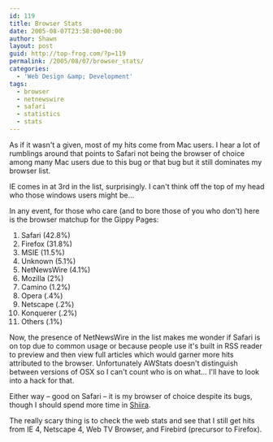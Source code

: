 ```yaml
---
id: 119
title: Browser Stats
date: 2005-08-07T23:58:00+00:00
author: Shawn
layout: post
guid: http://top-frog.com/?p=119
permalink: /2005/08/07/browser_stats/
categories:
  - 'Web Design &amp; Development'
tags:
  - browser
  - netnewswire
  - safari
  - statistics
  - stats
---
```

As if it wasn't a given, most of my hits come from Mac users. I hear a lot of rumblings around that points to Safari not being the browser of choice among many Mac users due to this bug or that bug but it still dominates my browser list.

IE comes in at 3rd in the list, surprisingly. I can't think off the top of my head who those windows users might be…

In any event, for those who care (and to bore those of you who don't) here is the browser matchup for the Gippy Pages:



  1. Safari (42.8%) 
  2. Firefox (31.8%) 
  3. MSIE (11.5%) 
  4. Unknown (5.1%) 
  5. NetNewsWire (4.1%) 
  6. Mozilla (2%) 
  7. Camino (1.2%) 
  8. Opera (.4%) 
  9. Netscape (.2%) 
 10. Konquerer (.2%) 
 11. Others (.1%) 

Now, the presence of NetNewsWire in the list makes me wonder if Safari is on top due to common usage or because people use it's built in RSS reader to preview and then view full articles which would garner more hits attributed to the browser. Unfortunately AWStats doesn't distinguish between versions of OSX so I can't count who is on what… I'll have to look into a hack for that.

Either way – good on Safari – it is my browser of choice despite its bugs, though I should spend more time in [Shiira](http://hmdt-web.net/shiira/index-e.html).

The really scary thing is to check the web stats and see that I still get hits from IE 4, Netscape 4, Web TV Browser, and Firebird (precursor to Firefox).